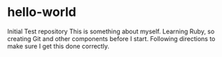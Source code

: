 # hello-world
Initial Test repository
This is something about myself.  Learning Ruby, so creating Git and other components before I start.  Following directions to make sure 
I get this done correctly.
